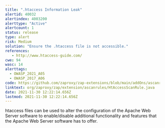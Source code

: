 ```yaml
---
title: ".htaccess Information Leak"
alertid: 40032
alertindex: 4003200
alerttype: "Active"
alertcount: 1
status: release
type: alert
risk: Medium
solution: "Ensure the .htaccess file is not accessible."
references:
   - http://www.htaccess-guide.com/
cwe: 94
wasc: 14
alerttags: 
  - OWASP_2021_A05
  - OWASP_2017_A06
code: https://github.com/zaproxy/zap-extensions/blob/main/addOns/ascanrules/src/main/java/org/zaproxy/zap/extension/ascanrules/HtAccessScanRule.java
linktext: org/zaproxy/zap/extension/ascanrules/HtAccessScanRule.java
date: 2021-11-30 12:22:14.656Z
lastmod: 2021-11-30 12:22:14.656Z
---
```

htaccess files can be used to alter the configuration of the Apache Web Server software to enable/disable additional functionality and features that the Apache Web Server software has to offer. 
